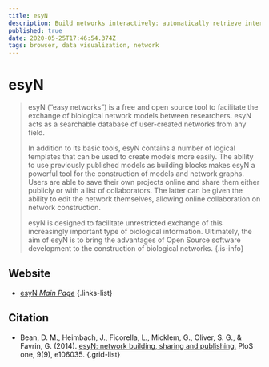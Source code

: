 ```yaml
---
title: esyN
description: Build networks interactively: automatically retrieve interaction data and build a network.
published: true
date: 2020-05-25T17:46:54.374Z
tags: browser, data visualization, network
---
```


# esyN

> esyN (“easy networks”) is a free and open source tool to facilitate the exchange of biological network models between researchers. esyN acts as a searchable database of user-created networks from any field. 
>
> In addition to its basic tools, esyN contains a number of logical templates that can be used to create models more easily. The ability to use previously published models as building blocks makes esyN a powerful tool for the construction of models and network graphs. Users are able to save their own projects online and share them either publicly or with a list of collaborators. The latter can be given the ability to edit the network themselves, allowing online collaboration on network construction.
>
> esyN is designed to facilitate unrestricted exchange of this increasingly important type of biological information. Ultimately, the aim of esyN is to bring the advantages of Open Source software development to the construction of biological networks.
{.is-info}

 

## Website 

- [esyN *Main Page*](http://www.esyn.org/index.php#START)
 {.links-list}

## Citation 

- Bean, D. M., Heimbach, J., Ficorella, L., Micklem, G., Oliver, S. G., & Favrin, G. (2014). [esyN: network building, sharing and publishing.](https://journals.plos.org/plosone/article?id=10.1371/journal.pone.0106035) PloS one, 9(9), e106035.
{.grid-list}
